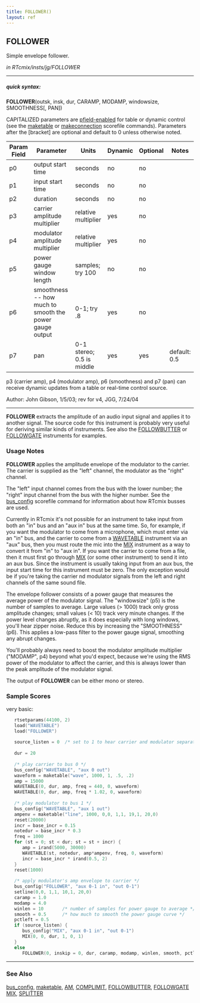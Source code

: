 ```yaml
---
title: FOLLOWER()
layout: ref
---
```


## FOLLOWER

Simple envelope follower.

*in RTcmix/insts/jg/FOLLOWER*  
  

-----

##### quick syntax:

**FOLLOWER**(outsk, insk, dur, CARAMP, MODAMP, windowsize, SMOOTHNESS\[,
PAN\])

CAPITALIZED parameters are [pfield-enabled](pfield-enabled.html) for
table or dynamic control (see the
[maketable](../scorefile/maketable.html) or
[makeconnection](../scorefile/makeconnection.html) scorefile
commands). Parameters after the \[bracket\] are optional and default to
0 unless otherwise noted.


Param Field	| Parameter | Units | Dynamic | Optional | Notes
----------- | --------- | ----- | -------- | --------- | ---------
p0 | output start time | seconds | no | no | 
p1 | input start time | seconds | no | no | 
p2 | duration | seconds | no | no | 
p3 | carrier amplitude multiplier | relative multiplier | yes | no | 
p4 | modulator amplitude multiplier | relative multiplier | yes | no | 
p5 | power gauge window length | samples; try 100 | no | no | 
p6 | smoothness -- how much to smooth the power gauge output | 0-1; try .8 | yes | no | 
p7 | pan | 0-1 stereo; 0.5 is middle | yes | yes | default: 0.5 | 

   p3 (carrier amp), p4 (modulator amp), p6 (smoothness) and p7 (pan) can
   receive dynamic updates from a table or real-time control source.

   Author: John Gibson, 1/5/03; rev for v4, JGG, 7/24/04

  

-----

  
**FOLLOWER** extracts the amplitude of an audio input signal and applies
it to another signal. The source code for this instrument is probably
very useful for deriving similar kinds of instruments. See also the
[FOLLOWBUTTER](FOLLOWBUTTER.html) or [FOLLOWGATE](FOLLOWGATE.html)
instruments for examples.

### Usage Notes

**FOLLOWER** applies the amplitude envelope of the modulator to the
carrier. The carrier is supplied as the "left" channel, the modulator as
the "right" channel.

The "left" input channel comes from the bus with the lower number; the
"right" input channel from the bus with the higher number. See the
[bus\_config](../scorefile/bus_config.html) scorefile command for
information about how RTcmix busses are used.

Currently in RTcmix it's not possible for an instrument to take input
from both an "in" bus and an "aux in" bus at the same time. So, for
example, if you want the modulator to come from a microphone, which must
enter via an "in" bus, and the carrier to come from a
[WAVETABLE](WAVETABLE.html) instrument via an "aux" bus, then you must
route the mic into the [MIX](MIX.html) instrument as a way to convert it
from "in" to "aux in". If you want the carrier to come from a file, then
it must first go through [MIX](MIX.html) (or some other instrument) to
send it into an aux bus. Since the instrument is usually taking input
from an aux bus, the input start time for this instrument must be zero.
The only exception would be if you're taking the carrier nd modulator
signals from the left and right channels of the same sound file.

The envelope follower consists of a power gauge that measures the
average power of the modulator signal. The "windowsize" (p5) is the
number of samples to average. Large values (\> 1000) track only gross
amplitude changes; small values (\< 10) track very minute changes. If
the power level changes abruptly, as it does especially with long
windows, you'll hear zipper noise. Reduce this by increasing the
"SMOOTHNESS" (p6). This applies a low-pass filter to the power gauge
signal, smoothing any abrupt changes.

You'll probably always need to boost the modulator amplitude multiplier
("MODAMP", p4) beyond what you'd expect, because we're using the RMS
power of the modulator to affect the carrier, and this is always lower
than the peak amplitude of the modulator signal.

The output of **FOLLOWER** can be either mono or stereo.

### Sample Scores

very basic:

```cpp
   rtsetparams(44100, 2)
   load("WAVETABLE")
   load("FOLLOWER")
   
   source_listen = 0  /* set to 1 to hear carrier and modulator separately */
   
   dur = 20
   
   /* play carrier to bus 0 */
   bus_config("WAVETABLE", "aux 0 out")
   waveform = maketable("wave", 1000, 1, .5, .2)
   amp = 15000
   WAVETABLE(0, dur, amp, freq = 440, 0, waveform)
   WAVETABLE(0, dur, amp, freq * 1.02, 0, waveform)
   
   /* play modulator to bus 1 */
   bus_config("WAVETABLE", "aux 1 out")
   ampenv = maketable("line", 1000, 0,0, 1,1, 19,1, 20,0)
   reset(20000)
   incr = base_incr = 0.15
   notedur = base_incr * 0.3
   freq = 1000
   for (st = 0; st < dur; st = st + incr) {
      amp = irand(5000, 30000)
      WAVETABLE(st, notedur, amp*ampenv, freq, 0, waveform)
      incr = base_incr * irand(0.5, 2)
   }
   reset(1000)
   
   /* apply modulator's amp envelope to carrier */
   bus_config("FOLLOWER", "aux 0-1 in", "out 0-1")
   setline(0,0, 1,1, 10,1, 20,0)
   caramp = 1.0
   modamp = 4.0
   winlen = 10       /* number of samples for power gauge to average */
   smooth = 0.5      /* how much to smooth the power gauge curve */
   pctleft = 0.5
   if (source_listen) {
      bus_config("MIX", "aux 0-1 in", "out 0-1")
      MIX(0, 0, dur, 1, 0, 1)
   }
   else
      FOLLOWER(0, inskip = 0, dur, caramp, modamp, winlen, smooth, pctleft)
```

  

-----

### See Also

[bus\_config](../scorefile/bus_config.html),
[maketable](../scorefile/maketable.html), [AM](AM.html),
[COMPLIMIT](COMPLIMIT.html), [FOLLOWBUTTER](FOLLOWBUTTER.html),
[FOLLOWGATE](FOLLOWGATE.html) [MIX](MIX.html), [SPLITTER](SPLITTER.html)
